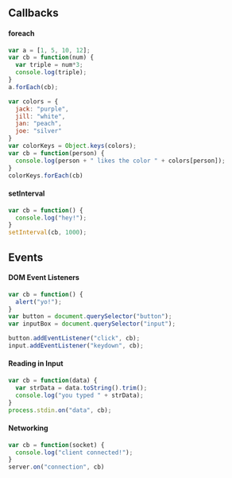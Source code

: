 ## Callbacks

#### foreach
```js
var a = [1, 5, 10, 12];
var cb = function(num) {
  var triple = num*3;
  console.log(triple);
}
a.forEach(cb);
```

```js
var colors = {
  jack: "purple",
  jill: "white",
  jan: "peach",
  joe: "silver"
}
var colorKeys = Object.keys(colors);
var cb = function(person) {
  console.log(person + " likes the color " + colors[person]);
}
colorKeys.forEach(cb)
```

#### setInterval
```js
var cb = function() {
  console.log("hey!");
}
setInterval(cb, 1000);
```

## Events

#### DOM Event Listeners
```js
var cb = function() {
  alert("yo!");
}
var button = document.querySelector("button");
var inputBox = document.querySelector("input");

button.addEventListener("click", cb);
input.addEventListener("keydown", cb);
```

#### Reading in Input
```js
var cb = function(data) {
  var strData = data.toString().trim();
  console.log("you typed " + strData);
}
process.stdin.on("data", cb);
```

#### Networking
```js
var cb = function(socket) {
  console.log("client connected!");
}
server.on("connection", cb)
```
